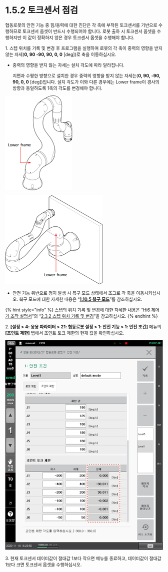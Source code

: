# 1.5.2 토크센서 점검

협동로봇의 안전 기능 중 힘/동력에 대한 진단은 각 축에 부착된 토크센서를 기반으로 수행하므로 토크센서 옵셋이 반드시 수행되어야 합니다. 로봇 출하 시 토크센서 옵셋을 수행하지만 이 값이 정확하지 않은 경우 토크센서 옵셋을 수행해야 합니다.

1\. 스텝 위치를 기록 및 변경 후 프로그램을 실행하여 로봇의 각 축이 중력의 영향을 받지 않는 자세(**0, 90 -90, 90, 0, 0** \[deg])로 축을 이동하십시오.

*   중력의 영향을 받지 않는 자세는 설치 각도에 따라 달라집니다.

    지면과 수평한 방향으로 설치한 경우 중력의 영향을 받지 않는 자세는(**0, 90, -90, 90, 0, 0** \[deg])입니다. 설치 각도가 이와 다른 경우에는 Lower frame이 경사의 방향과 동일하도록 1축의 각도를 변경해야 합니다.

![그림 1 지면 설치 시 로봇 자세(0, 90, -90, 90, 0, 0\[deg\])](../../../_assets/image.png)

![그림 2 벽면 설치 시 로봇 자세(90, 90, -90, 90, 0, 0\[deg\])](<../../../_assets/image (1).png>)

* 안전 기능 위반으로 정지 발생 시 복구 모드 상태에서 조그로 각 축을 이동시키십시오. 복구 모드에 대한 자세한 내용은 “[**1.10.5 복구 모드**](../../1-10-safety-condition-monitoring/5-recovery-mode/)”를 참조하십시오.

{% hint style="info" %}
스텝의 위치 기록 및 변경에 대한 자세한 내용은 “[Hi6 제어기 조작 설명서](https://hyundai-robotics.gitbook.io/hi6-operation-manual/v/op-english/)”의 “[2.3.2 스텝 위치 기록 및 변경](https://hyundai-robotics.gitbook.io/hi6-operation-manual/2-operation/2-3-step/step-pose-modify)”을 참고하십시오.
{% endhint %}

2\. **\[설정 > 4: 응용 파라미터 > 21: 협동로봇 설정 > 1: 안전 기능 > 1: 안전 조건]** 메뉴의 **\[조인트 제한]** 탭에서 조인트 토크 제한의 현재 값을 확인하십시오.

![](../../../_assets/image17.jpeg)

3\. 현재 토크센서 데이터값이 절대값 1보다 작으면 메뉴를 종료하고, 데이터값이 절대값 1보다 크면 토크센서 옵셋을 수행하십시오.

